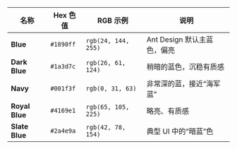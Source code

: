 | 名称             | Hex 色值    | RGB 示例              | 说明                  |
| -------------- | --------- | ------------------- | ------------------- |
| **Blue**       | `#1890ff` | `rgb(24, 144, 255)` | Ant Design 默认主蓝色，偏亮 |
| **Dark Blue**  | `#1a3d7c` | `rgb(26, 61, 124)`  | 稍暗的蓝色，沉稳有质感         |
| **Navy**       | `#001f3f` | `rgb(0, 31, 63)`    | 非常深的蓝，接近“海军蓝”       |
| **Royal Blue** | `#4169e1` | `rgb(65, 105, 225)` | 略亮、有质感              |
| **Slate Blue** | `#2a4e9a` | `rgb(42, 78, 154)`  | 典型 UI 中的“暗蓝”色       |
